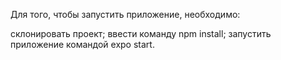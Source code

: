 Для того, чтобы запустить приложение, необходимо:

склонировать проект;
ввести команду npm install;
запустить приложение командой expo start.
